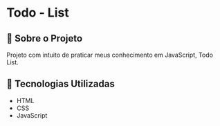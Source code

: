 # Todo - List
<div align="center" id="top">

</div>

## 📁 Sobre o Projeto

Projeto com intuito de praticar meus conhecimento em JavaScript, Todo List.

##

## 🚀 Tecnologias Utilizadas

- HTML
- CSS
- JavaScript
